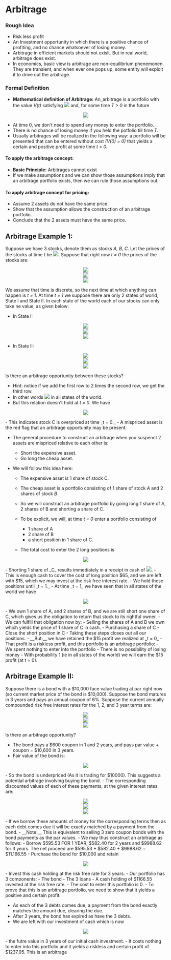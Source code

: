 # Arbitrage
### Rough Idea
  - Risk less profit 
  - An Investment opportunity in which there is a positive chance of profiting, and no chance whatsoever of losing money.
  - Arbitrage in efficient markets should not exisit. But in real world, arbitrage does exist.
  - In economics, basic view is arbitrage are non-equilibrium phenemonen. They are transient, and when ever one pops up, some entity will exploit it to drive out the arbitrage.

### Formal Definition
- __Mathematical definition of Arbitrage:__ An_arbitrage is a portfolio with the value _V(t)_ satisfying <img src="https://render.githubusercontent.com/render/math?math=V(t) \le 0"> and, for some time _T > 0_ in the future

<p align="center">
<img src="https://render.githubusercontent.com/render/math?math=Prob(V(T) > 0) = 0 \:\:\: and \:\:\:Prob(V(T) > 0) >0">
</p>

  - At time 0, we don't need to spend any money to enter the portfolio.
  - There is no chance of losing money if you held the potfolio till time _T_.
  - Usually arbitrages will be realized in the following way: a portfolio will be presented that can be entered without cost _(V(0) = 0)_ that yields a certain and positive profit at some time _t > 0._

#### To apply the arbitrage concept:
  - __Basic Principle:__ Arbitrages cannot exist
  - If we make assumptions and we can show those assumptions imply that an arbitrage portfolio exists, then we can rule those assumptions out.

#### To apply arbitrage concept for pricing:
  - Assume 2 assets do not have the same price.
  - Show that the assumption allows the construction of an arbitrage portfolio.
  - Conclude that the 2 assets must have the same price.

## Arbitrage Example 1:
Suppose we have 3 stocks, denote them as stocks _A, B, C_. Let the prices of the stocks at time _t_ be <img src="https://render.githubusercontent.com/render/math?math=P_A(t), P_B(t), \:\: and \:\: P_C(t)">. Suppose that right now _t = 0_ the prices of the stocks are:
<p align="center">
<img src="https://render.githubusercontent.com/render/math?math=P_A(0) = 25"><br>
  <img src="https://render.githubusercontent.com/render/math?math=P_B(0) = 20"><br>
  <img src="https://render.githubusercontent.com/render/math?math=P_C(0) = 80"><br>
</p>

We assume that time is discrete, so the next time at which anything can happen is _t = 1._
At time _t = 1_ we suppose there are only 2 states of world, State I and State II. In each state of the world each of our stocks can only take ne value, as given below:
  - In State I:
<p align="center">
<img src="https://render.githubusercontent.com/render/math?math=P_A(1) = 20"><br>
  <img src="https://render.githubusercontent.com/render/math?math=P_B(1) = 15"><br>
  <img src="https://render.githubusercontent.com/render/math?math=P_C(1) = 50"><br>
</p>

  - In State II:

<p align="center">
<img src="https://render.githubusercontent.com/render/math?math=P_A(2) = 30"><br>
  <img src="https://render.githubusercontent.com/render/math?math=P_B(2) = 35"><br>
  <img src="https://render.githubusercontent.com/render/math?math=P_C(2) = 100"><br>
</p>

Is there an arbitrage opportunity between these stocks?

- Hint: notice if we add the first row to 2 times the second row, we get the third row.
- In other words <img src="https://render.githubusercontent.com/render/math?math=P_A(1) %2B 2P_B(1) = P_C(1)"> in all states of the world.
- But this relation doesn't hold at _t = 0_. We have

<p align="center">
<img src="https://render.githubusercontent.com/render/math?math=P_A(0) %2B 2 \times P_B(0) = 25 %2B 2 \times 20 = 65 \lt 80 (P_C(0))">
</p>
- This indicates stock C is overpriced at time _t = 0._
- A mispriced asset is the red flag that an arbitrage opportunity may be present.


- The general procedure to construct an arbitrage when you suspenct 2 assets are mispriced relative to each other is:
  - Short the expensive asset.
  - Go long the cheap asset.

- We will follow this idea here:
  - The expensive asset is 1 share of stock C.
  - The cheap asset is a portfolio consisting of 1 share of stock _A_ and 2 shares of stock _B_.
  - So we will construct an arbitrage portfolio by going long 1 share of A, 2 shares of B and shorting a share of C.
  - To be explicit, we will, at time _t = 0_ enter a portfolio consisting of
    - 1 share of A
    - 2 share of B
    - a short position in 1 share of C.

  - The total cost to enter the 2 long positions is

<p align="center">
<img src="https://render.githubusercontent.com/render/math?math=P_A(0) %2b 2P_B(0) = 25 %2B 2 \times 20 = 65">
  </p>
  - Shorting 1 share of _C_ results immediately in a receipt in cash of <img src="https://render.githubusercontent.com/render/math?math=P_C(0) = 80">.
  - This is enough cash to cover the cost of long position $65, and we are left with $15, which we may invest at the risk free interest rate.
  - We hold these positions until _t = 1._
  - At time _t = 1_ we have seen that in all states of the world we have

<p align="center">
<img src="https://render.githubusercontent.com/render/math?math=P_A(1) %2b 2P_B(1) = P_C(1)">
  </p>
  - We own 1 share of A, and 2 shares of B, and we are still short one share of C, which gives us the obligation to return that stock to its rightful owner.
  - We can fulfill that obligation now by:
    - Selling the shares of A and B we own which yields the price of 1 share of C in cash.
    - Purchasing a share of C
    - Close the short position in C 
    - Taking these steps closes out all our positions.
    - __But:__ we have retained the $15 profit we realized at _t = 0_
    - That profit is a riskless profit, and this portfolio is an arbitrage portfolio:
      - We spent nothing to enter into the portfolio
      - There is no possibility of losing money
      - With probability 1 (ie in all states of the world) we will earn the $15 profit (at t = 0).

## Arbitrage Example II:
Suppose there is a bond with a $10,000 face value trading at par right now (so current market price of the bond is $10,000). Suppose the bond matures in 3 years and pays an annual coupon of 6%. Suppose the current annually compounded risk free interest rates for the 1, 2, and 3 year terms are:
<p align="center">
<img src="https://render.githubusercontent.com/render/math?math=r(1) = 0.75"><br>
  <img src="https://render.githubusercontent.com/render/math?math=r(2) = 1.5"><br>
  <img src="https://render.githubusercontent.com/render/math?math=r(3) = 2"><br>
</p>
Is there an arbitrage opportunity?

- The bond pays a $600 coupon in 1 and 2 years, and pays par value + coupon = $10,600 in 3 years.
- Fair value of the bond is:

<p align="center">
<img src="https://render.githubusercontent.com/render/math?math=B = \frac{600}{1.0075} %2B \frac{600}{1.015^2} %2B \frac{10600}{1.02^3} = 11166.55">
</p>
- So the bond is underpriced (As it is trading for $10000). This suggests a potential arbitrage involving buying the bond.
- The corresponding discounted values of each of these payments, at the given interest rates are:

<p align="center">
<img src="https://render.githubusercontent.com/render/math?math=\frac{600}{1.0075} = 595.53"><br>
  <img src="https://render.githubusercontent.com/render/math?math=\frac{600}{1.015^2} = 582.40"><br>
  <img src="https://render.githubusercontent.com/render/math?math=\frac{10600}{1.02^3} = 9988.62"><br>
</p>
- If we borrow these amounts of money for the corresponding terms then as each debt comes due it will be exactly matched by a payment from the bond.
- __Note:__ This is equivalent to selling 3 zero coupon bonds with the bond payments as the par values.
- We may thus construct an arbitrage as follows:
  - Borrow $595.53 FOR 1 YEAR, $582.40 for 2 years and  $9988.62 for 3 years. The net proceed are $595.53 + $582.40 + $9988.62 = $11.166.55
  - Purchase the bond for $10,000 and retain


<p align="center">
<img src="https://render.githubusercontent.com/render/math?math=11166 - 10000 = 1166.55">
  </p>
  - Invest this cash holding at the risk free rate for 3 years.
  - Our portfolio has 3 components:
    - The bond
    - The 3 loans
    - A cash holding of $1166.55 invested at the risk free rate.
  - The cost to enter this portfolio is 0.
  - To prove that this is an arbitrage portfolio, we need to show that it yields a positive and certain profit.

- As each of the 3 debts comes due, a payment from the bond exactly matches the amount due, clearing the due.
- After 3 years, the bond has expired as have the 3 debts.
- We are left with our investment of cash which is now


<p align="center">
<img src="https://render.githubusercontent.com/render/math?math=(1166.55) \times (1.02)^3 = 1237.95">
  </p>
- the futre value in 3 years of our initial cash investment.
- It costs nothing to enter into this portfolio and it yields a riskless and certain profit of $1237.95. This is an arbitrage
